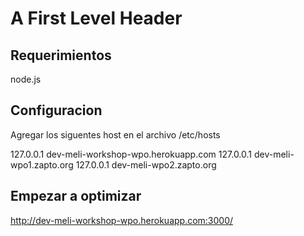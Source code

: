 A First Level Header
====================

Requerimientos
---------------------
node.js


Configuracion
---------------------
Agregar los siguentes host en el archivo /etc/hosts

127.0.0.1       dev-meli-workshop-wpo.herokuapp.com
127.0.0.1       dev-meli-wpo1.zapto.org
127.0.0.1 		dev-meli-wpo2.zapto.org


Empezar a optimizar
---------------------

http://dev-meli-workshop-wpo.herokuapp.com:3000/

